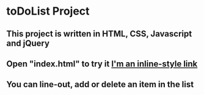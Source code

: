 # toDoList Project

## This project is written in HTML, CSS, Javascript and jQuery
## Open "index.html" to try it [I'm an inline-style link](https://www.google.com)
## You can line-out, add or delete an item in the list
